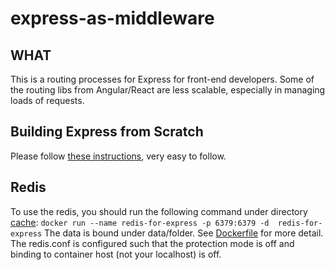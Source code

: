 # express-as-middleware

## WHAT
This is a routing processes for Express for front-end developers. Some of the routing libs from Angular/React are less scalable, especially in managing loads of requests.

## Building Express from Scratch
Please follow [these instructions](https://expressjs.com/en/starter/hello-world.html), very easy to follow.

## Redis
To use the redis, you should run the following command under directory [cache](cache): ```docker run --name redis-for-express -p 6379:6379 -d  redis-for-express``` The data is bound under data/folder. See [Dockerfile](cache/Dockerfile) for more detail. The redis.conf is configured such that the protection mode is off and binding to container host (not your localhost) is off.
